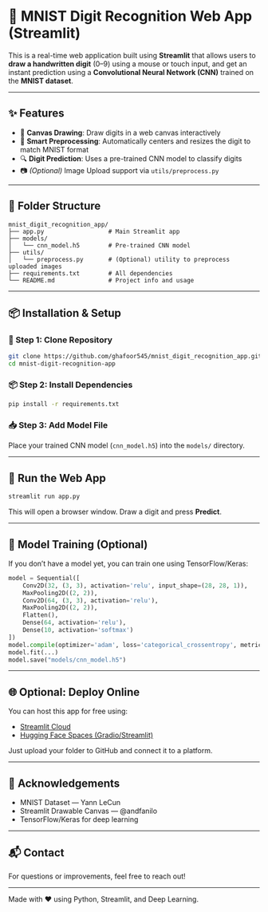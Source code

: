 # 🧠 MNIST Digit Recognition Web App (Streamlit)

This is a real-time web application built using **Streamlit** that allows users to **draw a handwritten digit** (0–9) using a mouse or touch input, and get an instant prediction using a **Convolutional Neural Network (CNN)** trained on the **MNIST dataset**.

---

## ✨ Features
- 🎨 **Canvas Drawing**: Draw digits in a web canvas interactively
- 🧼 **Smart Preprocessing**: Automatically centers and resizes the digit to match MNIST format
- 🔍 **Digit Prediction**: Uses a pre-trained CNN model to classify digits
- 📷 *(Optional)* Image Upload support via `utils/preprocess.py`

---

## 📁 Folder Structure
```
mnist_digit_recognition_app/
├── app.py                  # Main Streamlit app
├── models/
│   └── cnn_model.h5        # Pre-trained CNN model
├── utils/
│   └── preprocess.py       # (Optional) utility to preprocess uploaded images
├── requirements.txt        # All dependencies
└── README.md               # Project info and usage
```

---

## 📦 Installation & Setup

### 🔧 Step 1: Clone Repository
```bash
git clone https://github.com/ghafoor545/mnist_digit_recognition_app.git
cd mnist-digit-recognition-app
```

### 📦 Step 2: Install Dependencies
```bash
pip install -r requirements.txt
```

### 📥 Step 3: Add Model File
Place your trained CNN model (`cnn_model.h5`) into the `models/` directory.

---

## 🚀 Run the Web App
```bash
streamlit run app.py
```

This will open a browser window. Draw a digit and press **Predict**.

---

## 🧠 Model Training (Optional)
If you don’t have a model yet, you can train one using TensorFlow/Keras:
```python
model = Sequential([
    Conv2D(32, (3, 3), activation='relu', input_shape=(28, 28, 1)),
    MaxPooling2D((2, 2)),
    Conv2D(64, (3, 3), activation='relu'),
    MaxPooling2D((2, 2)),
    Flatten(),
    Dense(64, activation='relu'),
    Dense(10, activation='softmax')
])
model.compile(optimizer='adam', loss='categorical_crossentropy', metrics=['accuracy'])
model.fit(...)
model.save("models/cnn_model.h5")
```

---

## 🌐 Optional: Deploy Online
You can host this app for free using:
- [Streamlit Cloud](https://streamlit.io/cloud)
- [Hugging Face Spaces (Gradio/Streamlit)](https://huggingface.co/spaces)

Just upload your folder to GitHub and connect it to a platform.

---

## 🙌 Acknowledgements
- MNIST Dataset — Yann LeCun
- Streamlit Drawable Canvas — @andfanilo
- TensorFlow/Keras for deep learning

---

## 📬 Contact
For questions or improvements, feel free to reach out!

---

Made with ❤️ using Python, Streamlit, and Deep Learning.
